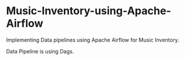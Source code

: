 # Music-Inventory-using-Apache-Airflow
Implementing Data pipelines using Apache Airflow for Music Inventory.

Data Pipeline is using Dags.
